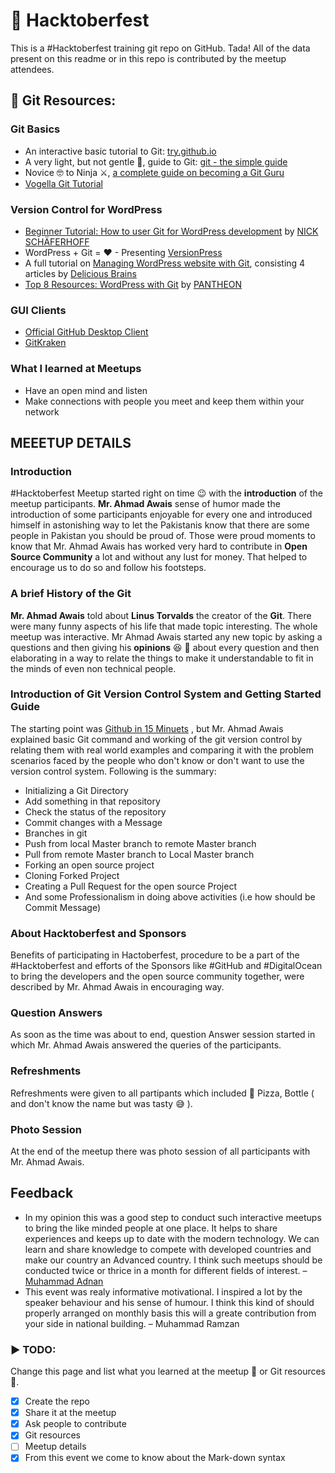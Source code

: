 ﻿# 🙌 Hacktoberfest

This is a #Hacktoberfest training git repo on GitHub. Tada! All of the data present on this readme or in this repo is contributed by the meetup attendees. 

## 💜 Git Resources:

### Git Basics

- An interactive basic tutorial to Git: [try.github.io](https://try.github.io)
- A very light, but not gentle 👊, guide to Git: [git - the simple guide](http://rogerdudler.github.io/git-guide/)
- Novice 🤓 to Ninja ⚔, [a complete guide on becoming a Git Guru](https://www.atlassian.com/git/tutorials)
- [Vogella Git Tutorial](http://www.vogella.com/tutorials/Git/article.html)


### Version Control for WordPress

- [Beginner Tutorial: How to user Git for WordPress development](https://torquemag.io/2015/10/beginner-tutorial-use-git-wordpress-development/) by [NICK SCHÄFERHOFF](http://nickschaeferhoff.de)
- WordPress + Git = ♥ - Presenting [VersionPress](https://versionpress.net/)
- A full tutorial on [Managing WordPress website with Git](https://deliciousbrains.com/storing-wordpress-in-git/), consisting 4 articles by [Delicious Brains](https://deliciousbrains.com/)
- [Top 8 Resources: WordPress with Git](https://pantheon.io/blog/top-8-resources-wordpress-git) by [PANTHEON](https://pantheon.io)

### GUI Clients
- [Official GitHub Desktop Client](https://desktop.github.com)
- [GitKraken](https://www.gitkraken.com)


### What I learned at Meetups
- Have an open mind and listen
- Make connections with people you meet and keep them within your network

## MEEETUP DETAILS
### Introduction
 #Hacktoberfest Meetup started right on time :wink: with the **introduction** of the meetup participants. **Mr. Ahmad Awais** sense of humor made the introduction of some participants enjoyable for every one and introduced himself in astonishing way to let the Pakistanis know that there are some people in Pakistan you should be proud of. Those were proud moments to know that Mr. Ahmad Awais has worked very hard to contribute in **Open Source Community** a lot and without any lust for money. That helped to encourage us to do so and follow his footsteps.
 ### A brief History of the Git
 **Mr. Ahmad Awais** told about **Linus Torvalds** the creator of the **Git**. There were many funny aspects of his life that made topic interesting. The whole meetup was interactive. Mr Ahmad Awais started any new topic by asking a questions and then giving his **opinions** :laughing: :rofl: about every question and then elaborating in a way to relate the things to make it understandable to fit in the minds of even non technical people.
 ### Introduction of Git Version Control System and Getting Started Guide
 The starting point was [Github in 15 Minuets](http://www.try.github.com) , but Mr. Ahmad Awais explained basic Git command and working of the git version control by relating them with real world examples and comparing it with the problem scenarios faced by the people who don't know or don't want to use the version control system. Following is the summary:
 * Initializing a Git Directory
 * Add something in that repository
 * Check the status of the repository
 * Commit changes with a Message
 * Branches in git
 * Push from local Master branch to remote Master branch
 * Pull from remote Master branch to Local Master branch
 * Forking an open source project 
 * Cloning Forked Project
 * Creating a Pull Request for the open source Project
 * And some Professionalism in doing above activities (i.e how should be Commit Message)
 ### About  Hacktoberfest and Sponsors
 Benefits of participating in Hactoberfest, procedure to be a part of the #Hacktoberfest and efforts of the Sponsors like #GitHub and #DigitalOcean to bring the developers and  the open source community together, were described by Mr. Ahmad Awais in encouraging way.
 ### Question Answers
 As soon as the time was about to end, question Answer session started in which Mr. Ahmad Awais answered the queries of the participants.
 ### Refreshments
 Refreshments were given to all partipants which included :pizza: Pizza, Bottle ( and don't know the name but was tasty :sweat_smile: ).
 ### Photo Session
 At the end of the meetup there was photo session of all participants with Mr. Ahmad Awais.
 
## Feedback

* In my opinion this was a good step to conduct such interactive meetups to bring the like minded people at one place. It helps to share experiences and keeps up to date with the modern technology. We can learn and share knowledge to compete with developed countries and make our country an Advanced country. I think such meetups should be conducted twice or thrice in a month for different fields of interest. – [Muhammad Adnan](github.com/adnanmuhib)
* This event was realy informative motivational. I inspired a lot by the speaker behaviour and his sense of humour. I think this kind of should properly arranged on monthly basis this will a greate contribution from your side in national building. – Muhammad Ramzan


### ▶ TODO:
Change this page and list what you learned at the meetup 🍕 or Git resources 🤔.

- [x] Create the repo
- [x] Share it at the meetup
- [x] Ask people to contribute
- [x] Git resources
- [ ] Meetup details
- [x] From this event we come to know about the Mark-down syntax
